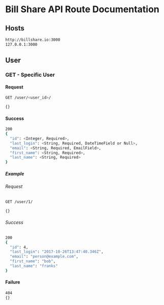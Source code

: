 # Bill Share API Route Documentation

## Hosts

```Bash
http://billshare.io:3000
127.0.0.1:3000
```

## User

### GET - Specific User

#### Request
```Bash
GET /user/<user_id>/

{}
```

#### Success
```Bash
200
{
  "id": <Integer, Required>,
  "last_login": <String, Required, DateTimeField or Null>,
  "email": <String, Required, EmailField>,
  "first_name": <String, Required>,
  "last_name": <String, Required>
}
```

##### Example

###### Request
```Bash
GET /user/1/

{}
```

###### Success
```Bash
200
{
  "id": 4,
  "last_login": "2017-10-26T13:47:40.346Z",
  "email": "person@example.com",
  "first_name": "bob",
  "last_name": "franks"
}
```

#### Failure
```Bash
404
{}
```